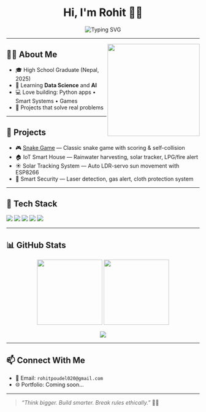 <h1 align="center">Hi, I'm Rohit 👨‍💻</h1>

<p align="center">
  <img src="https://readme-typing-svg.demolab.com?font=Fira+Code&weight=500&size=22&pause=1000&center=true&vCenter=true&width=460&lines=Python+Developer;IoT+Enthusiast;Loves+Code+%26+Real-world+Projects;Stay+Curious+%7C+Keep+Building" alt="Typing SVG" />
</p>


---

<img align="right" src="https://media.giphy.com/media/qgQUggAC3Pfv687qPC/giphy.gif" width="240" />

## 👨‍💻 About Me

- 🎓 High School Graduate (Nepal, 2025)
- 🧠 Learning **Data Science** and **AI**
- 💻 Love building: Python apps • Smart Systems • Games
- 🧩 Projects that solve real problems

---

## 🚀 Projects

- 🎮 [Snake Game](https://github.com/Code4Sake/Snake_game) — Classic snake game with scoring & self-collision  
- 🏠 IoT Smart House — Rainwater harvesting, solar tracker, LPG/fire alert  
- ☀️ Solar Tracking System — Auto LDR-servo sun movement with ESP8266  
- 🔐 Smart Security — Laser detection, gas alert, cloth protection system

---

## 🧰 Tech Stack

<p>
  <img src="https://img.shields.io/badge/Python-3670A0?style=for-the-badge&logo=python&logoColor=ffdd54"/>
  <img src="https://img.shields.io/badge/Arduino-00979D?style=for-the-badge&logo=arduino&logoColor=white"/>
  <img src="https://img.shields.io/badge/C/C++-00599C?style=for-the-badge&logo=cplusplus&logoColor=white"/>
  <img src="https://img.shields.io/badge/Git-FF4500?style=for-the-badge&logo=git&logoColor=white"/>
  <img src="https://img.shields.io/badge/GitHub-181717?style=for-the-badge&logo=github&logoColor=white"/>
</p>

---

## 📊 GitHub Stats

<p align="center">
  <img src="https://github-readme-stats.vercel.app/api?username=Code4Sake&show_icons=true&theme=tokyonight&hide_border=true" height="170"/>
  <img src="https://github-readme-stats.vercel.app/api/top-langs/?username=Code4Sake&layout=compact&theme=tokyonight&hide_border=true" height="170"/>
</p>

<p align="center">
  <img src="https://streak-stats.demolab.com?user=Code4Sake&theme=tokyonight&hide_border=true" />
</p>

---

## 📫 Connect With Me

- 📧 Email: `rohitpoudel020@gmail.com`
- 🌐 Portfolio: Coming soon...

---

> _“Think bigger. Build smarter. Break rules ethically.”_ 🧠💡
